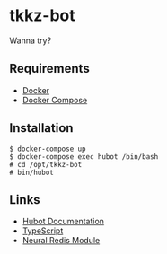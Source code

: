# tkkz-bot

Wanna try?

## Requirements

* [Docker](https://docs.docker.com/install/)
* [Docker Compose](https://docs.docker.com/compose/install/)

## Installation

```
$ docker-compose up
$ docker-compose exec hubot /bin/bash
# cd /opt/tkkz-bot
# bin/hubot
```

## Links

* [Hubot Documentation](https://hubot.github.com/docs/)
* [TypeScript](https://www.typescriptlang.org/index.html)
* [Neural Redis Module](https://github.com/antirez/neural-redis)
